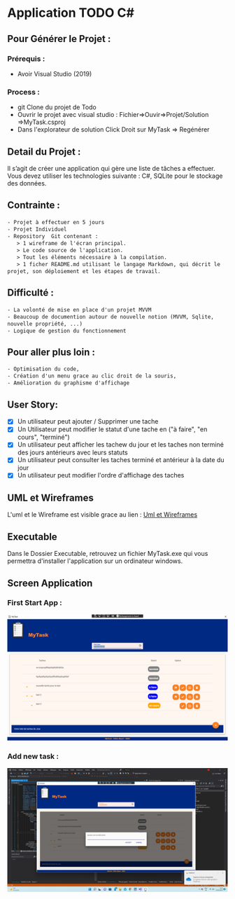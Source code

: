 ﻿# Application TODO C#

## Pour Générer le Projet : 
### Prérequis :
 - Avoir Visual Studio (2019)
### Process : 
- git Clone du projet de Todo
- Ouvrir le projet avec visual studio : Fichier=>Ouvir=>Projet/Solution =>MyTask.csproj
- Dans l'explorateur de solution Click Droit sur MyTask => Regénérer

## Detail du Projet :
Il s’agit de créer une application qui gère une liste de tâches a effectuer. Vous devez utiliser les technologies suivante : C#, SQLite pour le stockage des données.

## Contrainte :
	- Projet à effectuer en 5 jours
	- Projet Individuel
    - Repository  Git contenant : 
       > 1 wireframe de l'écran principal. 
       > Le code source de l'application.
       > Tout les éléments nécessaire à la compilation. 
       > 1 ficher README.md utilisant le langage Markdown, qui décrit le projet, son déploiement et les étapes de travail.

## Difficulté :
	- La volonté de mise en place d'un projet MVVM 
	- Beaucoup de documention autour de nouvelle notion (MVVM, Sqlite, nouvelle propriété, ...)
	- Logique de gestion du fonctionnement

## Pour aller plus loin :
	- Optimisation du code,
	- Création d'un menu grace au clic droit de la souris,
	- Amélioration du graphisme d'affichage

## User Story:
 - [x] Un utilisateur peut ajouter / Supprimer une tache
 - [x] Un Utilisateur peut modifier le statut d'une tache en ("à faire", "en cours", "terminé")
 - [x] Un utilisateur peut afficher les tachew  du jour et les taches non terminé  des jours antérieurs avec leurs statuts
 - [x] Un utilisateur peut consulter les taches terminé et antérieur à la date du jour
 - [x] Un utilisateur peut modifier l'ordre d'affichage des taches

## UML et Wireframes
 
L'uml et le Wireframe est visible grace au lien :
[Uml et Wireframes](https://www.canva.com/design/DAE3k7V0M90/kk9d9EekMTPnM7oHq6oAuw/view)

## Executable

Dans le Dossier Executable, retrouvez un fichier MyTask.exe qui vous permettra d'installer l'application sur un ordinateur windows.

## Screen Application

### First Start App : 
![FirstStart](img/img1.png)
### Add new task :
![AddTask](img/img2.png)

